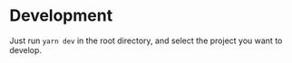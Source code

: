 # Development

Just run `yarn dev` in the root directory, and select the project you want to develop.

